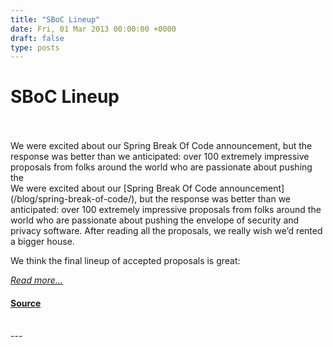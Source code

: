```yaml
---
title: "SBoC Lineup"
date: Fri, 01 Mar 2013 00:00:00 +0000
draft: false
type: posts
---
```

# SBoC Lineup

<br/>

<br/>
 We were excited about our Spring Break Of Code announcement, but the response was better than we anticipated: over 100 extremely impressive proposals from folks around the world who are passionate about pushing the
<br/>
We were excited about our [Spring Break Of Code announcement](/blog/spring-break-of-code/), but the response was better than we anticipated: over 100 extremely impressive proposals from folks around the world who are passionate about pushing the envelope of security and privacy software. After reading all the proposals, we really wish we’d rented a bigger house.

We think the final lineup of accepted proposals is great:

[_Read more..._](https://signal.org/blog/spring-break-of-code-lineup/)

#### [Source](https://signal.org/blog/spring-break-of-code-lineup/)

<br/>
---
